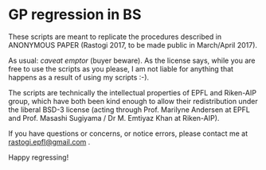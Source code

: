 # GP regression in BS

These scripts are meant to replicate the procedures described in ANONYMOUS PAPER (Rastogi 2017, to be made public in March/April 2017).
 
As usual: _caveat emptor_ (buyer beware). As the license says, while you are free to use the scripts as you please, I am not liable for anything that happens as a result of using my scripts :-). 

The scripts are technically the intellectual properties of EPFL and Riken-AIP group, which have both been kind enough to allow their redistribution under the liberal BSD-3 license (acting through Prof. Marilyne Andersen at EPFL and Prof. Masashi Sugiyama / Dr M. Emtiyaz Khan at Riken-AIP).

If you have questions or concerns, or notice errors, please contact me at rastogi.epfl@gmail.com .

Happy regressing!